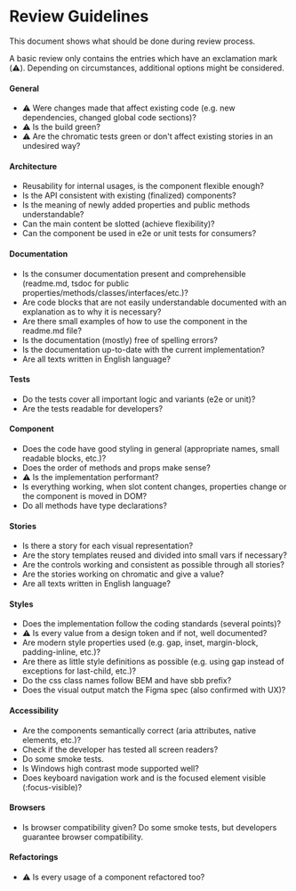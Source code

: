 # Review Guidelines

This document shows what should be done during review process.

A basic review only contains the entries which have an exclamation mark (⚠️).
Depending on circumstances, additional options might be considered.

#### General

- ⚠️ Were changes made that affect existing code (e.g. new dependencies, changed global code sections)?
- ⚠️ Is the build green?
- ⚠️ Are the chromatic tests green or don't affect existing stories in an undesired way?

#### Architecture

- Reusability for internal usages, is the component flexible enough?
- Is the API consistent with existing (finalized) components?
- Is the meaning of newly added properties and public methods understandable?
- Can the main content be slotted (achieve flexibility)?
- Can the component be used in e2e or unit tests for consumers?

#### Documentation

- Is the consumer documentation present and comprehensible
  (readme.md, tsdoc for public properties/methods/classes/interfaces/etc.)?
- Are code blocks that are not easily understandable documented with an explanation as to why it is
  necessary?
- Are there small examples of how to use the component in the readme.md file?
- Is the documentation (mostly) free of spelling errors?
- Is the documentation up-to-date with the current implementation?
- Are all texts written in English language?

#### Tests

- Do the tests cover all important logic and variants (e2e or unit)?
- Are the tests readable for developers?

#### Component

- Does the code have good styling in general (appropriate names, small readable blocks, etc.)?
- Does the order of methods and props make sense?
- ⚠️ Is the implementation performant?
- Is everything working, when slot content changes, properties change or the component is moved in
  DOM?
- Do all methods have type declarations?

#### Stories

- Is there a story for each visual representation?
- Are the story templates reused and divided into small vars if necessary?
- Are the controls working and consistent as possible through all stories?
- Are the stories working on chromatic and give a value?
- Are all texts written in English language?

#### Styles

- Does the implementation follow the coding standards (several points)?
- ⚠️ Is every value from a design token and if not, well documented?
- Are modern style properties used (e.g. gap, inset, margin-block, padding-inline, etc.)?
- Are there as little style definitions as possible (e.g. using gap instead of exceptions for last-child, etc.)?
- Do the css class names follow BEM and have sbb prefix?
- Does the visual output match the Figma spec (also confirmed with UX)?

#### Accessibility

- Are the components semantically correct (aria attributes, native elements, etc.)?
- Check if the developer has tested all screen readers?
- Do some smoke tests.
- Is Windows high contrast mode supported well?
- Does keyboard navigation work and is the focused element visible (:focus-visible)?

#### Browsers

- Is browser compatibility given? Do some smoke tests, but developers guarantee browser compatibility.

#### Refactorings

- ⚠️ Is every usage of a component refactored too?
